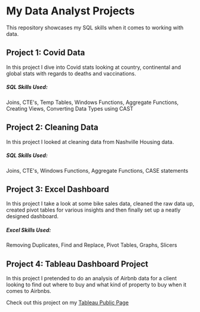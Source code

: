 # My Data Analyst Projects

This repository showcases my SQL skills when it comes to working with data.

## Project 1: Covid Data

In this project  I dive into Covid stats looking at country, continental and global stats with regards to deaths and vaccinations.

##### SQL Skills Used:

Joins, CTE's, Temp Tables, Windows Functions, Aggregate Functions, Creating Views, Converting Data Types using CAST

## Project 2: Cleaning Data

In this project I looked at cleaning data from Nashville Housing data.

##### SQL Skills Used:

Joins, CTE's, Windows Functions, Aggregate Functions, CASE statements

## Project 3: Excel Dashboard

In this project I take a look at some bike sales data, cleaned the raw data up, created pivot tables for various insights and then finally set up a neatly designed dashboard.

##### Excel Skills Used:

Removing Duplicates, Find and Replace, Pivot Tables, Graphs, Slicers

## Project 4: Tableau Dashboard Project

In this project I pretended to do an analysis of Airbnb data for a client looking to find out where to buy and what kind of property to buy when it comes to Airbnbs.


Check out this project on my [Tableau Public Page](https://public.tableau.com/app/profile/sean.brookstein/viz/AirBnbDash_16781144404070/Dashboard1#1)